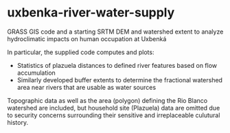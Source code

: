 # uxbenka-river-water-supply
GRASS GIS code and a starting SRTM DEM and watershed extent to analyze hydroclimatic impacts on human occupation at Uxbenká

In particular, the supplied code computes and plots:
* Statistics of plazuela distances to defined river features based on flow accumulation
* Similarly developed buffer extents to determine the fractional watershed area near rivers that are usable as water sources

Topographic data as well as the area (polygon) defining the Rio Blanco watershed are included, but household site (Plazuela) data are omitted due to security concerns surrounding their sensitive and irreplaceable culutural history.
